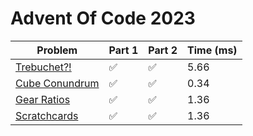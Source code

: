 # Advent Of Code 2023

| Problem | Part 1 | Part 2 | Time (ms) |
|-----|--------|--------|------|
|[Trebuchet?!](https://adventofcode.com/2023/day/1)|✅|✅|5.66|
|[Cube Conundrum](https://adventofcode.com/2023/day/2)|✅|✅|0.34|
|[Gear Ratios](https://adventofcode.com/2023/day/3)|✅|✅|1.36|
|[Scratchcards](https://adventofcode.com/2023/day/4)|✅|✅|1.36|